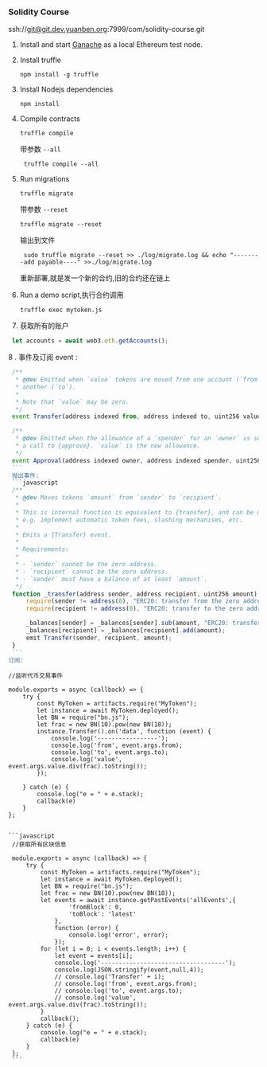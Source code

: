### Solidity Course

ssh://git@git.dev.yuanben.org:7999/com/solidity-course.git

1. Install and start [Ganache](https://www.trufflesuite.com/ganache) as a local Ethereum test node.
2. Install truffle

    ``` Shell
    npm install -g truffle
    ```
   
3. Install Nodejs dependencies

    ``` Shell
    npm install
    ```
   
4. Compile contracts

    ```
    truffle compile
    ```
   带参数 `--all`
   ```
    truffle compile --all
   ```
5. Run migrations

    ```
    truffle migrate
    ```
   带参数 `--reset`
   ```
   truffle migrate --reset
   ```
   输出到文件
   ```
    sudo truffle migrate --reset >> ./log/migrate.log && echo "--------add payable----" >>./log/migrate.log 
   ```
   重新部署,就是发一个新的合约,旧的合约还在链上
6. Run a demo script,执行合约调用

    ```
    truffle exec mytoken.js
    ```
   
  7. 获取所有的账户
   ```javascript
    let accounts = await web3.eth.getAccounts();
   ```
   8 . 事件及订阅
   event :
   
   ```javascript
    /**
     * @dev Emitted when `value` tokens are moved from one account (`from`) to
     * another (`to`).
     *
     * Note that `value` may be zero.
     */
    event Transfer(address indexed from, address indexed to, uint256 value);

    /**
     * @dev Emitted when the allowance of a `spender` for an `owner` is set by
     * a call to {approve}. `value` is the new allowance.
     */
    event Approval(address indexed owner, address indexed spender, uint256 value);
    ```
    抛出事件:
    ```javascript
    /**
     * @dev Moves tokens `amount` from `sender` to `recipient`.
     *
     * This is internal function is equivalent to {transfer}, and can be used to
     * e.g. implement automatic token fees, slashing mechanisms, etc.
     *
     * Emits a {Transfer} event.
     *
     * Requirements:
     *
     * - `sender` cannot be the zero address.
     * - `recipient` cannot be the zero address.
     * - `sender` must have a balance of at least `amount`.
     */
    function _transfer(address sender, address recipient, uint256 amount) internal {
        require(sender != address(0), "ERC20: transfer from the zero address");
        require(recipient != address(0), "ERC20: transfer to the zero address");

        _balances[sender] = _balances[sender].sub(amount, "ERC20: transfer amount exceeds balance");
        _balances[recipient] = _balances[recipient].add(amount);
        emit Transfer(sender, recipient, amount);
    }
    ``` 
   订阅:
   ``` 
    //监听代币交易事件
    
    module.exports = async (callback) => {
        try {
            const MyToken = artifacts.require("MyToken");
            let instance = await MyToken.deployed();
            let BN = require("bn.js");
            let frac = new BN(10).pow(new BN(18));
            instance.Transfer().on('data', function (event) {
                console.log('-----------------');
                console.log('from', event.args.from);
                console.log('to', event.args.to);
                console.log('value', event.args.value.div(frac).toString());
            });
    
        } catch (e) {
            console.log("e = " + e.stack);
            callback(e)
        }
    };
   ```
   
   ```javascript
    //获取所有区块信息
    
    module.exports = async (callback) => {
        try {
            const MyToken = artifacts.require("MyToken");
            let instance = await MyToken.deployed();
            let BN = require("bn.js");
            let frac = new BN(10).pow(new BN(18));
            let events = await instance.getPastEvents('allEvents',{
                    'fromBlock': 0,
                    'toBlock': 'latest'
                },
                function (error) {
                    console.log('error', error);
                });
            for (let i = 0; i < events.length; i++) {
                let event = events[i];
                console.log('-----------------------------------');
                console.log(JSON.stringify(event,null,4));
                // console.log('Transfer' + i);
                // console.log('from', event.args.from);
                // console.log('to', event.args.to);
                // console.log('value', event.args.value.div(frac).toString());
            }
            callback();
        } catch (e) {
            console.log("e = " + e.stack);
            callback(e)
        }
    };
    ```